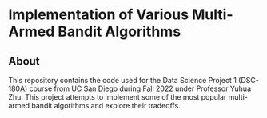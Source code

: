 # Implementation of Various Multi-Armed Bandit Algorithms

## About

This repository contains the code used for the Data Science Project 1 (DSC-180A) course from UC San Diego during Fall 2022 under Professor Yuhua Zhu. This project attempts to implement some of the most popular multi-armed bandit algorithms and explore their tradeoffs.


